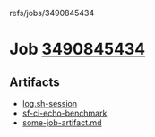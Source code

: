 refs/jobs/3490845434

# Job [3490845434](https://github.com/rokmoln/support-firecloud/runs/3490845434?check_suite_focus=true)

## Artifacts

* [log.sh-session](log.sh-session)
* [sf-ci-echo-benchmark](sf-ci-echo-benchmark)
* [some-job-artifact.md](some-job-artifact.md)

